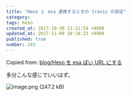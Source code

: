 ```yaml
---
title: "Hexo と esa 連携するときの travis の設定"
category: 
tags: hexo
created_at: 2017-10-30 13:21:54 +0900
updated_at: 2017-11-09 10:10:23 +0900
published: true
number: 243
---
```


Copied from: [blog/Hexo を esa ぽい URL にする](/posts/242)

多分こんな感じでいいはず。

![image.png (247.2 kB)](https://img.esa.io/uploads/production/attachments/4729/2017/10/30/11/d537e8a6-7bd8-4db9-be69-003a9e415038.png)

